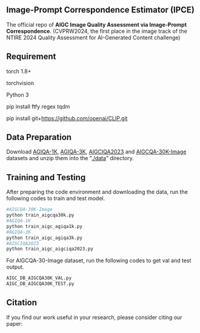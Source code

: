 ## Image-Prompt Correspondence Estimator (IPCE)
The official repo of **AIGC Image Quality Assessment via Image-Prompt Correspondence**. (CVPRW2024, the first place in the image track of the NTIRE 2024 Quality Assessment for AI-Generated Content challenge)

## Requirement

torch 1.8+

torchvision

Python 3

pip install ftfy regex tqdm

pip install git+https://github.com/openai/CLIP.git

## Data Preparation

Download [AGIQA-1K](https://github.com/lcysyzxdxc/AGIQA-1k-Database), [AGIQA-3K](https://github.com/lcysyzxdxc/AGIQA-3k-Database), [AIGCIQA2023](https://github.com/wangjiarui153/AIGCIQA2023) and [AIGCQA-30K-Image](https://www.modelscope.cn/datasets/lcysyzxdxc/AIGCQA-30K-Image/summary) datasets and unzip them into the "<u>./data</u>" directory.

## Training and Testing

After preparing the code environment and downloading the data, run the following codes to train and test model.

```bash
#AIGCQA-30K-Image
python train_aigcqa30k.py
#AGIQA-1K
python train_aigc_agiqa1k.py
#AGIQA-3K
python train_aigc_agiqa3k.py
#AIGCIQA2023
python train_aigc_aigciqa2023.py
```

For AIGCQA-30-Image dataset, run the following codes to get val and test output.

```bash
AIGC_DB_AIGCQA30K_VAL.py
AIGC_DB_AIGCQA30K_TEST.py
```
## Citation

If you find our work useful in your research, please consider citing our paper:
